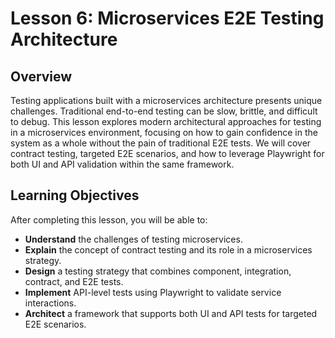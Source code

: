 # Lesson 6: Microservices E2E Testing Architecture

## Overview

Testing applications built with a microservices architecture presents unique challenges. Traditional end-to-end testing can be slow, brittle, and difficult to debug. This lesson explores modern architectural approaches for testing in a microservices environment, focusing on how to gain confidence in the system as a whole without the pain of traditional E2E tests. We will cover contract testing, targeted E2E scenarios, and how to leverage Playwright for both UI and API validation within the same framework.

## Learning Objectives

After completing this lesson, you will be able to:

- **Understand** the challenges of testing microservices.
- **Explain** the concept of contract testing and its role in a microservices strategy.
- **Design** a testing strategy that combines component, integration, contract, and E2E tests.
- **Implement** API-level tests using Playwright to validate service interactions.
- **Architect** a framework that supports both UI and API tests for targeted E2E scenarios.